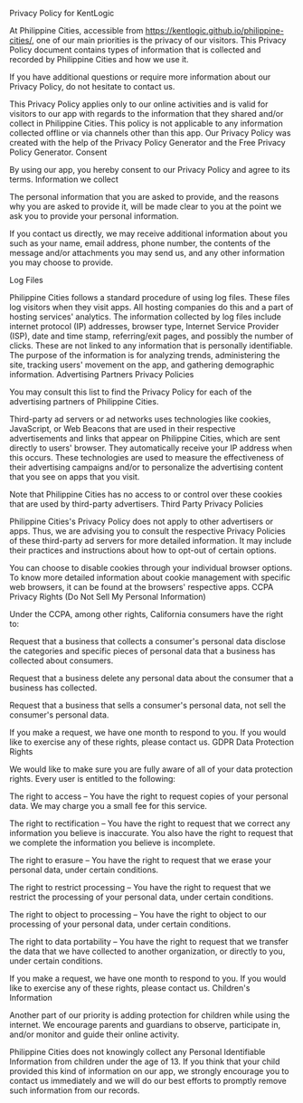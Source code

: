 
Privacy Policy for KentLogic

At Philippine Cities, accessible from https://kentlogic.github.io/philippine-cities/, one of our main priorities is the privacy of our visitors. This Privacy Policy document contains types of information that is collected and recorded by Philippine Cities and how we use it.

If you have additional questions or require more information about our Privacy Policy, do not hesitate to contact us.

This Privacy Policy applies only to our online activities and is valid for visitors to our app with regards to the information that they shared and/or collect in Philippine Cities. This policy is not applicable to any information collected offline or via channels other than this app. Our Privacy Policy was created with the help of the Privacy Policy Generator and the Free Privacy Policy Generator.
Consent

By using our app, you hereby consent to our Privacy Policy and agree to its terms.
Information we collect

The personal information that you are asked to provide, and the reasons why you are asked to provide it, will be made clear to you at the point we ask you to provide your personal information.

If you contact us directly, we may receive additional information about you such as your name, email address, phone number, the contents of the message and/or attachments you may send us, and any other information you may choose to provide.


Log Files

Philippine Cities follows a standard procedure of using log files. These files log visitors when they visit apps. All hosting companies do this and a part of hosting services' analytics. The information collected by log files include internet protocol (IP) addresses, browser type, Internet Service Provider (ISP), date and time stamp, referring/exit pages, and possibly the number of clicks. These are not linked to any information that is personally identifiable. The purpose of the information is for analyzing trends, administering the site, tracking users' movement on the app, and gathering demographic information.
Advertising Partners Privacy Policies

You may consult this list to find the Privacy Policy for each of the advertising partners of Philippine Cities.

Third-party ad servers or ad networks uses technologies like cookies, JavaScript, or Web Beacons that are used in their respective advertisements and links that appear on Philippine Cities, which are sent directly to users' browser. They automatically receive your IP address when this occurs. These technologies are used to measure the effectiveness of their advertising campaigns and/or to personalize the advertising content that you see on apps that you visit.

Note that Philippine Cities has no access to or control over these cookies that are used by third-party advertisers.
Third Party Privacy Policies

Philippine Cities's Privacy Policy does not apply to other advertisers or apps. Thus, we are advising you to consult the respective Privacy Policies of these third-party ad servers for more detailed information. It may include their practices and instructions about how to opt-out of certain options.

You can choose to disable cookies through your individual browser options. To know more detailed information about cookie management with specific web browsers, it can be found at the browsers' respective apps.
CCPA Privacy Rights (Do Not Sell My Personal Information)

Under the CCPA, among other rights, California consumers have the right to:

Request that a business that collects a consumer's personal data disclose the categories and specific pieces of personal data that a business has collected about consumers.

Request that a business delete any personal data about the consumer that a business has collected.

Request that a business that sells a consumer's personal data, not sell the consumer's personal data.

If you make a request, we have one month to respond to you. If you would like to exercise any of these rights, please contact us.
GDPR Data Protection Rights

We would like to make sure you are fully aware of all of your data protection rights. Every user is entitled to the following:

The right to access – You have the right to request copies of your personal data. We may charge you a small fee for this service.

The right to rectification – You have the right to request that we correct any information you believe is inaccurate. You also have the right to request that we complete the information you believe is incomplete.

The right to erasure – You have the right to request that we erase your personal data, under certain conditions.

The right to restrict processing – You have the right to request that we restrict the processing of your personal data, under certain conditions.

The right to object to processing – You have the right to object to our processing of your personal data, under certain conditions.

The right to data portability – You have the right to request that we transfer the data that we have collected to another organization, or directly to you, under certain conditions.

If you make a request, we have one month to respond to you. If you would like to exercise any of these rights, please contact us.
Children's Information

Another part of our priority is adding protection for children while using the internet. We encourage parents and guardians to observe, participate in, and/or monitor and guide their online activity.

Philippine Cities does not knowingly collect any Personal Identifiable Information from children under the age of 13. If you think that your child provided this kind of information on our app, we strongly encourage you to contact us immediately and we will do our best efforts to promptly remove such information from our records.

